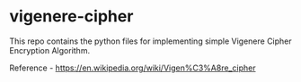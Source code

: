 # vigenere-cipher
This repo contains the python files for implementing simple Vigenere Cipher Encryption Algorithm. 

Reference - https://en.wikipedia.org/wiki/Vigen%C3%A8re_cipher
